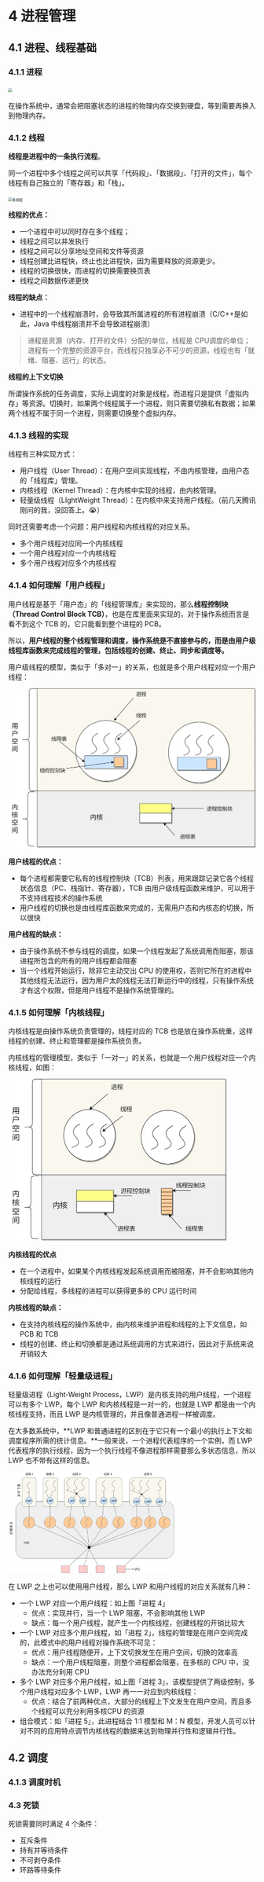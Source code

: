# 4 进程管理

## 4.1 进程、线程基础

### 4.1.1 进程



<img src="https://cdn.xiaolincoding.com/gh/xiaolincoder/ImageHost/操作系统/进程和线程/8-进程五个状态.jpg" style="zoom:50%;" />

在操作系统中，通常会把阻塞状态的进程的物理内存交换到硬盘，等到需要再换入到物理内存。

### 4.1.2 线程



**线程是进程中的一条执行流程**。

同一个进程中多个线程之间可以共享「代码段」、「数据段」、「打开的文件」，每个线程有自己独立的「寄存器」和「栈」。

<img src="https://cdn.xiaolincoding.com/gh/xiaolincoder/ImageHost/%E6%93%8D%E4%BD%9C%E7%B3%BB%E7%BB%9F/%E8%BF%9B%E7%A8%8B%E5%92%8C%E7%BA%BF%E7%A8%8B/16-%E5%A4%9A%E7%BA%BF%E7%A8%8B%E5%86%85%E5%AD%98%E7%BB%93%E6%9E%84.jpg" alt="多线程" style="zoom:50%;" />

**线程的优点：**

-   一个进程中可以同时存在多个线程；
-   线程之间可以并发执行
-   线程之间可以分享地址空间和文件等资源
-   线程创建比进程快，终止也比进程快，因为需要释放的资源更少。
-   线程的切换很快，而进程的切换需要换页表
-   线程之间数据传递更快

**线程的缺点：**

-   进程中的一个线程崩溃时，会导致其所属进程的所有进程崩溃（C/C++是如此，Java 中线程崩溃并不会导致进程崩溃）



>    进程是资源（内存、打开的文件）分配的单位，线程是 CPU调度的单位；进程有一个完整的资源平台，而线程只独享必不可少的资源，线程也有「就绪、阻塞、运行」的状态。



**线程的上下文切换**

所谓操作系统的任务调度，实际上调度的对象是线程，而进程只是提供「虚拟内存」等资源。切换时，如果两个线程属于一个进程，则只需要切换私有数据；如果两个线程不属于同一个进程，则需要切换整个虚拟内存。



### 4.1.3 线程的实现

线程有三种实现方式：

-   用户线程（User Thread）：在用户空间实现线程，不由内核管理，由用户态的「线程库」管理。
-   内核线程（Kernel Thread）：在内核中实现的线程，由内核管理。
-   轻量级线程（LIghtWeight Thread）：在内核中来支持用户线程。（前几天腾讯刚问的我，没回答上。😭）

同时还需要考虑一个问题：用户线程和内核线程的对应关系。

-   多个用户线程对应同一个内核线程
-   一个用户线程对应一个内核线程
-   多个用户线程对应多个内核线程



### 4.1.4 如何理解「用户线程」

用户线程是基于「用户态」的「线程管理库」来实现的，那么**线程控制块（Thread Control Block TCB）**，也是在库里面来实现的，对于操作系统而言是看不到这个 TCB 的，它只能看到整个进程的 PCB。

所以，**用户线程的整个线程管理和调度，操作系统是不直接参与的，而是由用户级线程库函数来完成线程的管理，包括线程的创建、终止、同步和调度等。**

用户级线程的模型，类似于「多对一」的关系，也就是多个用户线程对应一个用户线程：

<img src="https://raw.githubusercontent.com/Missyesterday/picgo/main/picgo/image-20230901000437194.png" alt="image-20230901000437194" style="zoom:50%;" />

**用户线程的优点：**

-   每个进程都需要它私有的线程控制块（TCB）列表，用来跟踪记录它各个线程状态信息（PC、栈指针、寄存器），TCB 由用户级线程函数来维护，可以用于不支持线程技术的操作系统
-   用户线程的切换也是由线程库函数来完成的，无需用户态和内核态的切换，所以很快

**用户线程的缺点：**

-   由于操作系统不参与线程的调度，如果一个线程发起了系统调用而阻塞，那该进程所包含的所有的用户线程都会阻塞
-   当一个线程开始运行，除非它主动交出 CPU 的使用权，否则它所在的进程中其他线程无法运行，因为用户太的线程无法打断运行中的线程，只有操作系统才有这个权限，但是用户线程不是操作系统管理的。

### 4.1.5 如何理解「内核线程」

内核线程是由操作系统负责管理的，线程对应的 TCB 也是放在操作系统重，这样线程的创建、终止和管理都是操作系统负责。

内核线程的管理模型，类似于「一对一」的关系，也就是一个用户线程对应一个内核线程，如图：

<img src="https://raw.githubusercontent.com/Missyesterday/picgo/main/picgo/image-20230901002626133.png" alt="image-20230901002626133" style="zoom:50%;" />

**内核线程的优点**

-   在一个进程中，如果某个内核线程发起系统调用而被阻塞，并不会影响其他内核线程的运行
-   分配给线程，多线程的进程可以获得更多的 CPU 运行时间

**内核线程的缺点：**

-   在支持内核线程的操作系统中，由内核来维护进程和线程的上下文信息，如 PCB 和 TCB
-   线程的创建、终止和切换都是通过系统调用的方式来进行，因此对于系统来说开销较大

### 4.1.6 如何理解「轻量级进程」

轻量级进程（Light-Weight Process，LWP）是内核支持的用户线程，一个进程可以有多个 LWP，每个 LWP 和内核线程是一对一的，也就是 LWP 都是由一个内核线程支持，而且 LWP 是内核管理的，并且像普通进程一样被调度。

在大多数系统中，**LWP 和普通进程的区别在于它只有一个最小的执行上下文和调度程序所需的统计信息。**一般来说，一个进程代表程序的一个实例，而 LWP 代表程序的执行线程，因为一个执行线程不像进程那样需要那么多状态信息，所以 LWP 也不带有这样的信息。

<img src="https://raw.githubusercontent.com/Missyesterday/picgo/main/picgo/image-20230901003121214.png" alt="image-20230901003121214" style="zoom:33%;" />

在 LWP 之上也可以使用用户线程，那么 LWP 和用户线程的对应关系就有几种：

-   一个 LWP 对应一个用户线程：如上图「进程 4」
    -   优点：实现并行，当一个 LWP 阻塞，不会影响其他 LWP
    -   缺点：每一个用户线程，就产生一个内核线程，创建线程的开销比较大
-   一个 LWP 对应多个用户线程，如「进程 2」，线程的管理是在用户空间完成的，此模式中的用户线程对操作系统不可见：
    -   优点：用户线程随便开，上下文切换发生在用户空间，切换的效率高
    -   缺点：一个用户线程阻塞，则整个进程都会阻塞，在多核的 CPU 中，没办法充分利用 CPU
-   多个 LWP 对应多个用户线程，如上图「进程 3」，该模型提供了两级控制，多个用户线程对应多个 LWP，LWP 再一一对应到内核线程：
    -   优点：结合了前两种优点，大部分的线程上下文发生在用户空间，而且多个线程可以充分利用多核CPU 的资源
-   组合模式：如「进程 5」，此进程结合 1:1 模型和 M：N 模型，开发人员可以针对不同的应用特点调节内核线程的数据来达到物理并行性和逻辑并行性。

## 4.2 调度

### 4.1.3 调度时机

### 4.3 死锁

死锁需要同时满足 4 个条件：

-   互斥条件
-   持有并等待条件
-   不可剥夺条件
-   环路等待条件

